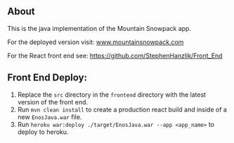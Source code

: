 ## About
This is the java implementation of the Mountain Snowpack app.  

For the deployed version visit: www.mountainsnowpack.com

For the React front end see: https://github.com/StephenHanzlik/Front_End

## Front End Deploy:
1) Replace the `src` directory in the `frontend` directory with the latest version of the front end.
2) Run `mvn clean install` to create a production react build and inside of a new `EnosJava.war` file.
3) Run `heroku war:deploy ./target/EnosJava.war --app <app_name>` to deploy to heroku.
